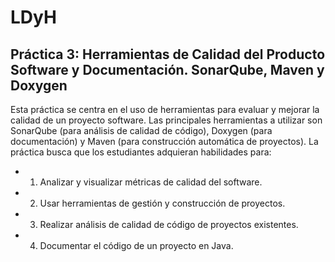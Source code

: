 # LDyH

## Práctica 3: Herramientas de Calidad del Producto Software y Documentación. SonarQube, Maven y Doxygen

Esta práctica se centra en el uso de herramientas para evaluar y mejorar la calidad de un proyecto software. Las principales herramientas a utilizar son SonarQube (para análisis de calidad de código), Doxygen (para documentación) y Maven (para construcción automática de proyectos). La práctica busca que los estudiantes adquieran habilidades para:

-	1.	Analizar y visualizar métricas de calidad del software.
-	2.	Usar herramientas de gestión y construcción de proyectos.
-	3.	Realizar análisis de calidad de código de proyectos existentes.
-	4.	Documentar el código de un proyecto en Java.
